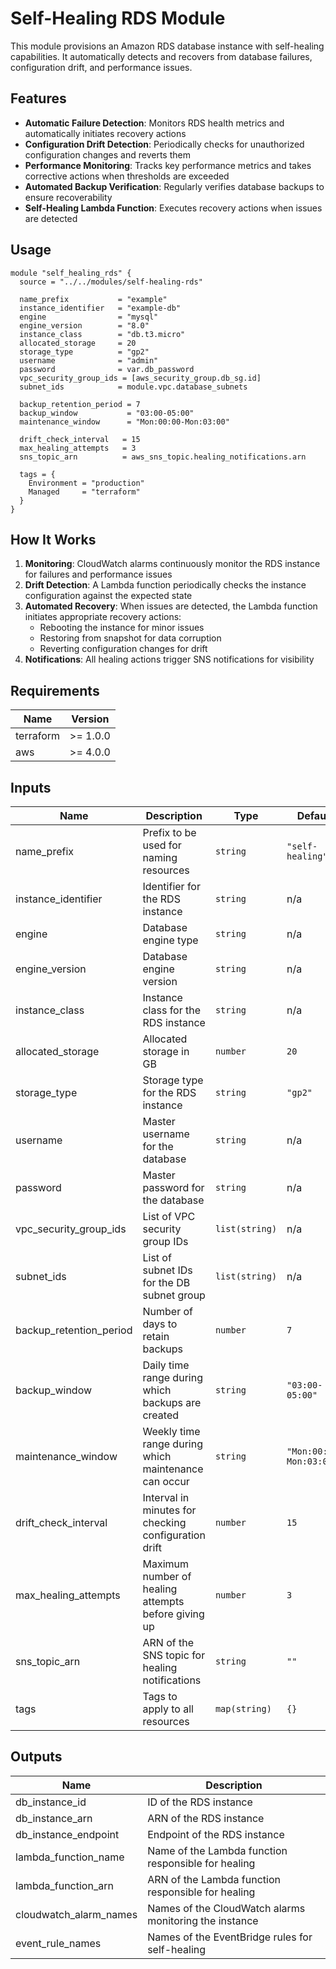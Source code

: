 # Self-Healing RDS Module

This module provisions an Amazon RDS database instance with self-healing capabilities. It automatically detects and recovers from database failures, configuration drift, and performance issues.

## Features

- **Automatic Failure Detection**: Monitors RDS health metrics and automatically initiates recovery actions
- **Configuration Drift Detection**: Periodically checks for unauthorized configuration changes and reverts them
- **Performance Monitoring**: Tracks key performance metrics and takes corrective actions when thresholds are exceeded
- **Automated Backup Verification**: Regularly verifies database backups to ensure recoverability
- **Self-Healing Lambda Function**: Executes recovery actions when issues are detected

## Usage

```hcl
module "self_healing_rds" {
  source = "../../modules/self-healing-rds"

  name_prefix           = "example"
  instance_identifier   = "example-db"
  engine                = "mysql"
  engine_version        = "8.0"
  instance_class        = "db.t3.micro"
  allocated_storage     = 20
  storage_type          = "gp2"
  username              = "admin"
  password              = var.db_password
  vpc_security_group_ids = [aws_security_group.db_sg.id]
  subnet_ids            = module.vpc.database_subnets
  
  backup_retention_period = 7
  backup_window           = "03:00-05:00"
  maintenance_window      = "Mon:00:00-Mon:03:00"
  
  drift_check_interval   = 15
  max_healing_attempts   = 3
  sns_topic_arn          = aws_sns_topic.healing_notifications.arn
  
  tags = {
    Environment = "production"
    Managed     = "terraform"
  }
}
```

## How It Works

1. **Monitoring**: CloudWatch alarms continuously monitor the RDS instance for failures and performance issues
2. **Drift Detection**: A Lambda function periodically checks the instance configuration against the expected state
3. **Automated Recovery**: When issues are detected, the Lambda function initiates appropriate recovery actions:
   - Rebooting the instance for minor issues
   - Restoring from snapshot for data corruption
   - Reverting configuration changes for drift
4. **Notifications**: All healing actions trigger SNS notifications for visibility

## Requirements

| Name | Version |
|------|---------|
| terraform | >= 1.0.0 |
| aws | >= 4.0.0 |

## Inputs

| Name | Description | Type | Default | Required |
|------|-------------|------|---------|:--------:|
| name_prefix | Prefix to be used for naming resources | `string` | `"self-healing"` | no |
| instance_identifier | Identifier for the RDS instance | `string` | n/a | yes |
| engine | Database engine type | `string` | n/a | yes |
| engine_version | Database engine version | `string` | n/a | yes |
| instance_class | Instance class for the RDS instance | `string` | n/a | yes |
| allocated_storage | Allocated storage in GB | `number` | `20` | yes |
| storage_type | Storage type for the RDS instance | `string` | `"gp2"` | no |
| username | Master username for the database | `string` | n/a | yes |
| password | Master password for the database | `string` | n/a | yes |
| vpc_security_group_ids | List of VPC security group IDs | `list(string)` | n/a | yes |
| subnet_ids | List of subnet IDs for the DB subnet group | `list(string)` | n/a | yes |
| backup_retention_period | Number of days to retain backups | `number` | `7` | no |
| backup_window | Daily time range during which backups are created | `string` | `"03:00-05:00"` | no |
| maintenance_window | Weekly time range during which maintenance can occur | `string` | `"Mon:00:00-Mon:03:00"` | no |
| drift_check_interval | Interval in minutes for checking configuration drift | `number` | `15` | no |
| max_healing_attempts | Maximum number of healing attempts before giving up | `number` | `3` | no |
| sns_topic_arn | ARN of the SNS topic for healing notifications | `string` | `""` | no |
| tags | Tags to apply to all resources | `map(string)` | `{}` | no |

## Outputs

| Name | Description |
|------|-------------|
| db_instance_id | ID of the RDS instance |
| db_instance_arn | ARN of the RDS instance |
| db_instance_endpoint | Endpoint of the RDS instance |
| lambda_function_name | Name of the Lambda function responsible for healing |
| lambda_function_arn | ARN of the Lambda function responsible for healing |
| cloudwatch_alarm_names | Names of the CloudWatch alarms monitoring the instance |
| event_rule_names | Names of the EventBridge rules for self-healing |
